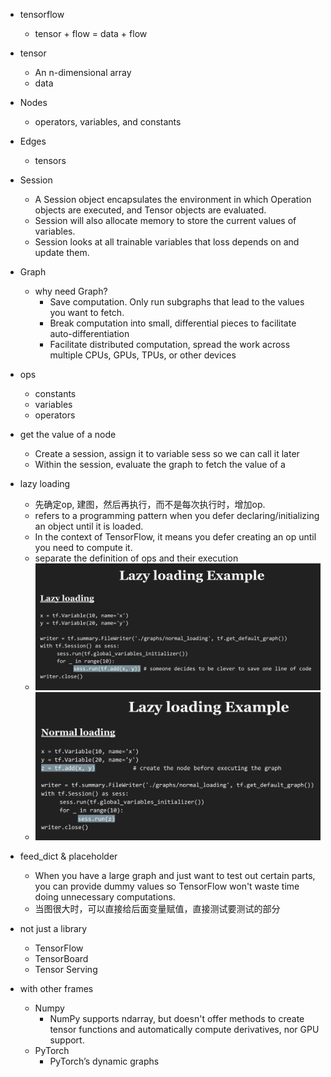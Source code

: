 - tensorflow
    - tensor + flow = data + flow

- tensor
    - An n-dimensional array
    - data
    
- Nodes
    - operators, variables, and constants

- Edges
    - tensors

- Session
    - A Session object encapsulates the environment in which Operation objects are executed, and Tensor objects are evaluated.
    - Session will also allocate memory to store the current values of variables.
    - Session looks at all trainable variables that loss depends on and update them.
    
- Graph
    - why need Graph?
        - Save computation. Only run subgraphs that lead to the values you want to fetch.
        - Break computation into small, differential pieces to facilitate auto-differentiation
        - Facilitate distributed computation, spread the work across multiple CPUs, GPUs, TPUs, or other devices

- ops
    - constants
    - variables
    - operators

- get the value of a node
    - Create a session, assign it to variable sess so we can call it later
    - Within the session, evaluate the graph to fetch the value of a
    
    
- lazy loading
    - 先确定op, 建图，然后再执行，而不是每次执行时，增加op.
    - refers to a programming pattern when you defer declaring/initializing an object until it is loaded.
    - In the context of TensorFlow, it means you defer creating an op until you need to compute it.
    - separate the definition of ops and their execution
    - ![](../../../images/tf/laza_load.jpg)
    - ![](../../../images/tf/norm_load.jpg)
    
- feed_dict & placeholder 
    - When you have a large graph and just want to test out certain parts, you can provide dummy values so TensorFlow won't waste time doing unnecessary computations.
    - 当图很大时，可以直接给后面变量赋值，直接测试要测试的部分
    

 
- not just a library
    - TensorFlow
    - TensorBoard
    - Tensor Serving


- with other frames
    - Numpy
        - NumPy supports ndarray, but doesn't offer methods to create tensor functions and automatically compute derivatives, nor GPU support. 
    - PyTorch
        - PyTorch’s dynamic graphs
        